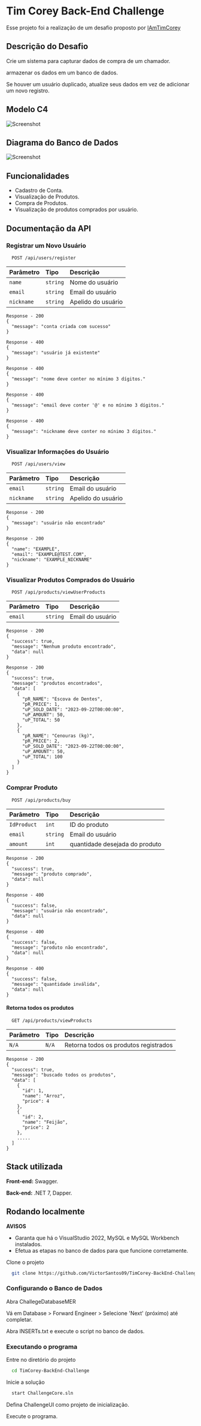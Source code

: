 
# Tim Corey Back-End Challenge

Esse projeto foi a realização de um desafio proposto por 
[IAmTimCorey](https://www.youtube.com/watch?v=BbxjvV3d9pY&t=177s&ab_channel=IAmTimCorey)

## Descrição do Desafio
Crie um sistema para capturar dados de compra de um chamador.
 
armazenar os dados em um banco de dados.

Se houver um usuário duplicado, atualize seus dados em vez de adicionar um novo registro.

## Modelo C4
![Screenshot](Img/C4Model.svg)

## Diagrama do Banco de Dados
![Screenshot](Img/DatabaseDiagram.png)


## Funcionalidades

- Cadastro de Conta.
- Visualização de Produtos.
- Compra de Produtos.
- Visualização de produtos comprados por usuário.


## Documentação da API

### Registrar um Novo Usuário
```http
  POST /api/users/register
```

| Parâmetro   | Tipo       | Descrição                           |
| :---------- | :--------- | :---------------------------------- |
| `name` | `string` |  Nome do usuário |
| `email` | `string` |  Email do usuário |
| `nickname` | `string` |  Apelido do usuário |

```
Response - 200
{
  "message": "conta criada com sucesso"
}
```

```
Response - 400
{
  "message": "usuário já existente"
}
```

```
Response - 400
{
  "message": "nome deve conter no mínimo 3 dígitos."
}
```

```
Response - 400
{
  "message": "email deve conter '@' e no mínimo 3 dígitos."
}
```

```
Response - 400
{
  "message": "nickname deve conter no mínimo 3 dígitos."
}
```

### Visualizar Informações do Usuário
```http
  POST /api/users/view
```

| Parâmetro   | Tipo       | Descrição                           |
| :---------- | :--------- | :---------------------------------- |
| `email` | `string` |  Email do usuário |
| `nickname` | `string` |  Apelido do usuário |

```
Response - 200
{
  "message": "usuário não encontrado"
}
```

```
Response - 200
{
  "name": "EXAMPLE",
  "email": "EXAMPLE@TEST.COM",
  "nickname": "EXAMPLE_NICKNAME"
}
```

### Visualizar Produtos Comprados do Usuário
```http
  POST /api/products/viewUserProducts
```

| Parâmetro   | Tipo       | Descrição                           |
| :---------- | :--------- | :---------------------------------- |
| `email` | `string` |  Email do usuário |

```
Response - 200
{
  "success": true,
  "message": "Nenhum produto encontrado",
  "data": null
}

```

```
Response - 200
{
  "success": true,
  "message": "produtos encontrados",
  "data": [
    {
      "pR_NAME": "Escova de Dentes",
      "pR_PRICE": 1,
      "uP_SOLD_DATE": "2023-09-22T00:00:00",
      "uP_AMOUNT": 50,
      "uP_TOTAL": 50
    },
    {
      "pR_NAME": "Cenouras (kg)",
      "pR_PRICE": 2,
      "uP_SOLD_DATE": "2023-09-22T00:00:00",
      "uP_AMOUNT": 50,
      "uP_TOTAL": 100
    }
  ]
}

```
### Comprar Produto
```http
  POST /api/products/buy
```

| Parâmetro   | Tipo       | Descrição                           |
| :---------- | :--------- | :---------------------------------- |
| `IdProduct` | `int` |  ID do produto |
| `email` | `string` |  Email do usuário |
| `amount` | `int` |  quantidade desejada do produto |

```
Response - 200
{
  "success": true,
  "message": "produto comprado",
  "data": null
}
```

```
Response - 400
{
  "success": false,
  "message": "usuário não encontrado",
  "data": null
}
```

```
Response - 400
{
  "success": false,
  "message": "produto não encontrado",
  "data": null
}
```

```
Response - 400
{
  "success": false,
  "message": "quantidade inválida",
  "data": null
}
```

#### Retorna todos os produtos

```http
  GET /api/products/viewProducts
```

| Parâmetro   | Tipo       | Descrição                           |
| :---------- | :--------- | :---------------------------------- |
| `N/A` | `N/A` |  Retorna todos os produtos registrados |

```
Response - 200
{
  "success": true,
  "message": "buscado todos os produtos",
  "data": [
    {
      "id": 1,
      "name": "Arroz",
      "price": 4
    },
    {
      "id": 2,
      "name": "Feijão",
      "price": 2
    },
    .....
  ]
}
```
## Stack utilizada

**Front-end:** Swagger.

**Back-end:** .NET 7, Dapper.


## Rodando localmente

 **AVISOS**
 
 * Garanta que há o VisualStudio 2022, MySQL e MySQL Workbench instalados.
 * Efetua as etapas no banco de dados para que funcione corretamente.

Clone o projeto

```bash
  git clone https://github.com/VictorSantos09/TimCorey-BackEnd-Challenge.git
```

### Configurando o Banco de Dados

Abra ChallegeDatabaseMER

Vá em Database > Forward Engineer > Selecione 'Next' (próximo) até completar.

Abra INSERTs.txt e execute o script no banco de dados. 

### Executando o programa

Entre no diretório do projeto

```bash
  cd TimCorey-BackEnd-Challenge
```

Inicie a solução

```bash
  start ChallengeCore.sln
```

Defina ChallengeUI como projeto de inicialização.

Execute o programa.
